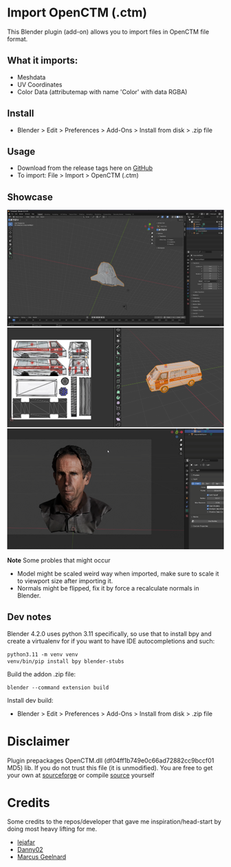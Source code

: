 Import OpenCTM (.ctm)
====================

This Blender plugin (add-on) allows you to import files in OpenCTM file format.

## What it imports:
- Meshdata
- UV Coordinates
- Color Data (attributemap with name 'Color' with data RGBA)

## Install
- Blender > Edit > Preferences > Add-Ons > Install from disk > .zip file

## Usage

- Download from the release tags here on [GitHub](https://github.com/RealIndrit/blender-openctm/releases/latest)
- To import: File > Import > OpenCTM (.ctm)


## Showcase
![Example of imported model view](assets/big_workspace.png)
![Example of UV view](assets/workview_uv.png)
![Old Man model with color data](assets/old_man_big.png)

**Note** Some probles that might occur
- Model might be scaled weird way when imported, make sure to scale it to viewport size after importing it. 
- Normals might be flipped, fix it by force a recalculate normals in Blender.


## Dev notes

Blender 4.2.0 uses python 3.11 specifically, so use that to install bpy and create a virtualenv for if you want to have IDE autocompletions and such:
```
python3.11 -m venv venv
venv/bin/pip install bpy blender-stubs
```

Build the addon .zip file:
```
blender --command extension build
```

Install dev build:
* Blender > Edit > Preferences > Add-Ons > Install from disk > .zip file

# Disclaimer

Plugin prepackages OpenCTM.dll (df04ff1b749e0c66ad72882cc9bccf01 MD5) lib. If you do not trust this file (it is unmodified).
You are free to get your own at [sourceforge](https://sourceforge.net/projects/openctm/)
or compile [source](https://github.com/Danny02/OpenCTM) yourself

# Credits

Some credits to the repos/developer that gave me inspiration/head-start by doing most heavy lifting for me.
- [lejafar](https://github.com/lejafar/Python-OpenCTM)
- [Danny02](https://github.com/Danny02/OpenCTM/)
- [Marcus Geelnard](https://sourceforge.net/u/marcus256/)